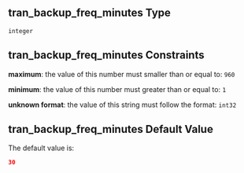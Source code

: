 ## tran\_backup\_freq\_minutes Type

`integer`

## tran\_backup\_freq\_minutes Constraints

**maximum**: the value of this number must smaller than or equal to: `960`

**minimum**: the value of this number must greater than or equal to: `1`

**unknown format**: the value of this string must follow the format: `int32`

## tran\_backup\_freq\_minutes Default Value

The default value is:

```json
30
```
